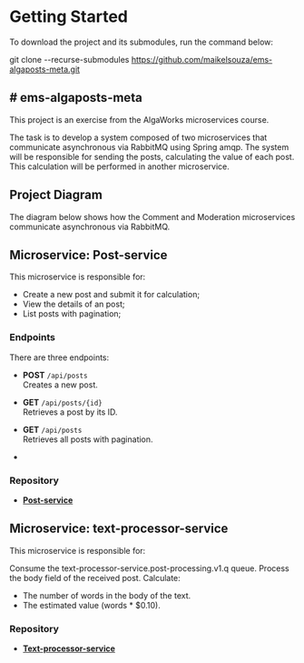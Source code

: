 # Getting Started

To download the project and its submodules, run the command below:

git clone --recurse-submodules https://github.com/maikelsouza/ems-algaposts-meta.git

## # ems-algaposts-meta

This project is an exercise from the AlgaWorks microservices course.

The task is to develop a system composed of two microservices that communicate asynchronous via RabbitMQ using Spring amqp.
The system will be responsible for sending the posts, calculating the value of each post. This calculation will be performed in another microservice.

## Project Diagram

The diagram below shows how the Comment and Moderation microservices communicate asynchronous via RabbitMQ.

## Microservice: Post-service

This microservice is responsible for:

- Create a new post and submit it for calculation;
- View the details of an post;
- List posts with pagination;

### Endpoints

There are three endpoints:

- **POST** `/api/posts`  
  Creates a new post.

- **GET** `/api/posts/{id}`  
  Retrieves a post by its ID.

- **GET** `/api/posts`  
  Retrieves all posts with pagination.
- 
### Repository

- [**Post-service**](https://github.com/maikelsouza/ems-algaposts-post-service)

## Microservice: text-processor-service

This microservice is responsible for:

Consume the text-processor-service.post-processing.v1.q queue.
Process the body field of the received post.
Calculate:
- The number of words in the body of the text.
- The estimated value (words * $0.10).

### Repository

- [**Text-processor-service**](https://github.com/maikelsouza/ems-algaposts-text-processor-service)
